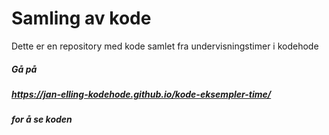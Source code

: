 
# Samling av kode

Dette er en repository med kode samlet fra undervisningstimer i kodehode

##### Gå på
##### https://jan-elling-kodehode.github.io/kode-eksempler-time/
##### for å se koden

